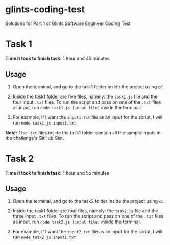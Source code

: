 # glints-coding-test
Solutions for Part 1 of Glints Software Engineer Coding Test

# Task 1
**Time it took to finish task:** 1 hour and 45 minutes
## Usage
1. Open the terminal, and go to the task1 folder inside the project using `cd`. 

2. Inside the task1 folder are five files, namely: the `task1.js` file and the four input `.txt` files. To run the script and pass on one of the `.txt` files as input, run ```node task1.js [input file]```  inside the terminal. 

3. For example, if I want the `input1.txt` file as an input for the script, I will run ```node task1.js input1.txt```

**Note:** The `.txt` files inside the task1 folder contain all the sample inputs in the challenge's GitHub Gist.

# Task 2
**Time it took to finish task:** 1 hour and 55 minutes
## Usage
1. Open the terminal, and go to the task2 folder inside the project using `cd`. 

2. Inside the task1 folder are four files, namely: the `task2.js` file and the three input `.txt` files. To run the script and pass on one of the `.txt` files as input, run ```node task2.js [input file]```  inside the terminal. 

3. For example, if I want the `input2.txt` file as an input for the script, I will run ```node task2.js input1.txt```
